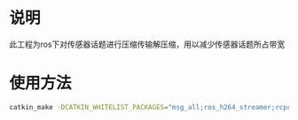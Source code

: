 # 说明

此工程为ros下对传感器话题进行压缩传输解压缩，用以减少传感器话题所占带宽

# 使用方法

```bash
catkin_make -DCATKIN_WHITELIST_PACKAGES="msg_all;ros_h264_streamer;rcpcc" -DPYTHON_EXECUTABLE=/usr/bin/python3
```
